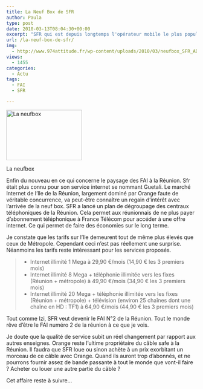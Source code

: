 ```yaml
---
title: La Neuf Box de SFR
author: Paula
type: post
date: 2010-03-13T08:04:30+00:00
excerpt: "SFR qui est depuis longtemps l'opérateur mobile le plus populaire de la Réunion, propose enfin au réunionnais son offre internet. Avec l'expérience de Guet@li sur l'île, SFR Reunion (SRR) lance son offre ADSL via la Neufbox."
url: /la-neuf-box-de-sfr/
img:
  - http://www.974attitude.fr/wp-content/uploads/2010/03/neufbox_SFR_ADSL_Didier_COCATRIX.jpg
views:
  - 1455
categories:
  - Actu
tags:
  - FAI
  - SFR

---
```

<div id="attachment_974" style="width: 210px" class="wp-caption alignright">
  <img aria-describedby="caption-attachment-974" src="https://i1.wp.com/974attitude.fr/wp-content/uploads/2010/03/neufbox_SFR_ADSL_Didier_COCATRIX.jpg?resize=200%2C133" alt="La neufbox" title="neufbox_SFR_ADSL_Didier_COCATRIX" width="200" height="133" class="size-full wp-image-974" data-recalc-dims="1" />
  
  <p id="caption-attachment-974" class="wp-caption-text">
    La neufbox
  </p>
</div> Enfin du nouveau en ce qui concerne le paysage des FAI à la Réunion. Sfr était plus connu pour son service internet se nommant Guetali. Le marché Internet de l’Ile de la Réunion, largement dominé par Orange faute de véritable concurrence, va peut-être connaître un regain d’intérêt avec l’arrivée de la neuf box. SFR a lancé un plan de dégroupage des centraux téléphoniques de la Réunion. Cela permet aux réunionnais de ne plus payer d&rsquo;abonnement téléphonique à France Télécom pour accéder à une offre internet. Ce qui permet de faire des économies sur le long terme.

Je constate que les tarifs sur l’Ile demeurent tout de même plus élevés que ceux de Métropole. Cependant ceci n&rsquo;est pas réellement une surprise. Néanmoins les tarifs reste intéressant pour les services proposés.

>   * Internet illimité 1 Mega à 29,90 €/mois (14,90 € les 3 premiers mois)
>   * Internet illimité 8 Mega + téléphonie illimitée vers les fixes (Réunion + métropole) à 49,90 €/mois (34,90 € les 3 premiers mois)
>   * Internet illimité 20 Mega + téléphonie illimitée vers les fixes (Réunion + métropole) + télévision (environ 25 chaînes dont une chaîne en HD : TF1) à 64,90 €/mois (44,90 € les 3 premiers mois)

Tout comme Izi, SFR veut devenir le FAI N°2 de la Réunion. Tout le monde rêve d&rsquo;être le FAI numéro 2 de la réunion à ce que je vois. 

Je doute que la qualité de service subit un réel changement par rapport aux autres enseignes. Orange reste l&rsquo;ultime propriétaire du câble safe à la Réunion. Il faudra que SFR loue ou sinon achète à un prix exorbitant un morceau de ce câble avec Orange. Quand ils auront trop d&rsquo;abonnés, et ne pourrons fournir assez de bande passante à tout le monde que vont-il faire ? Acheter ou louer une autre partie du câble ? 

Cet affaire reste à suivre&#8230;